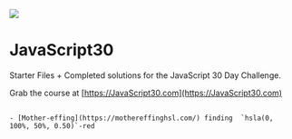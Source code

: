 ![](https://javascript30.com/images/JS3-social-share.png)

# JavaScript30

Starter Files + Completed solutions for the JavaScript 30 Day Challenge.

Grab the course at [https://JavaScript30.com](https://JavaScript30.com)

##

    - [Mother-effing](https://mothereffinghsl.com/) finding  `hsla(0, 100%, 50%, 0.50)`-red
